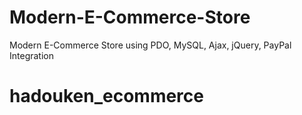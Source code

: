 # Modern-E-Commerce-Store
Modern E-Commerce Store using PDO, MySQL, Ajax, jQuery, PayPal Integration
# hadouken_ecommerce
